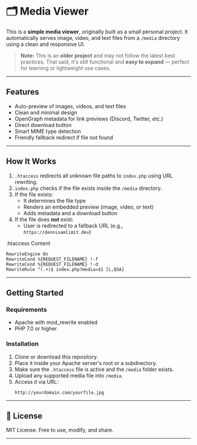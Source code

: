 # 🗂️ Media Viewer

This is a **simple media viewer**, originally built as a small personal project. It automatically serves image, video, and text files from a `/media` directory using a clean and responsive UI.

> **Note:** This is an **older project** and may not follow the latest best practices. That said, it's still functional and **easy to expand** — perfect for learning or lightweight use cases.

---

## Features

- Auto-preview of images, videos, and text files
- Clean and minimal design
- OpenGraph metadata for link previews (Discord, Twitter, etc.)
- Direct download button
- Smart MIME type detection
- Friendly fallback redirect if file not found

---

## How It Works

1. `.htaccess` redirects all unknown file paths to `index.php` using URL rewriting.
2. `index.php` checks if the file exists inside the `/media` directory.
3. If the file exists:
    - It determines the file type
    - Renders an embedded preview (image, video, or text)
    - Adds metadata and a download button
4. If the file does **not** exist:
    - User is redirected to a fallback URL (e.g., `https://dennisamlimit.dev`)

.htaccess Content
   ```
   RewriteEngine On
   RewriteCond %{REQUEST_FILENAME} !-f
   RewriteCond %{REQUEST_FILENAME} !-d
   RewriteRule ^(.+)$ index.php?media=$1 [L,QSA]
   ```
---

## Getting Started

### Requirements
- Apache with mod_rewrite enabled
- PHP 7.0 or higher

### Installation
1. Clone or download this repository.
2. Place it inside your Apache server's root or a subdirectory.
3. Make sure the `.htaccess` file is active and the `/media` folder exists.
4. Upload any supported media file into `/media`.
5. Access it via URL:
   ```
   http://yourdomain.com/yourfile.jpg
   ```

---

## 📄 License

MIT License. Free to use, modify, and share.

---

